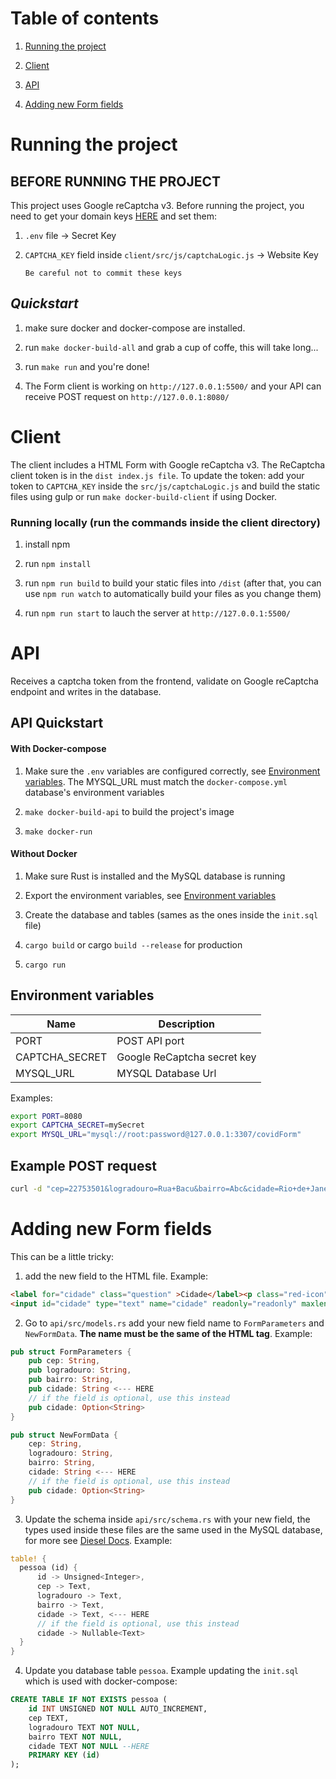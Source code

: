 # Table of contents

1. [Running the project](#running-the-project)

2. [Client](#client)

3. [API](#API)

4. [Adding new Form fields](#adding-new-form-fields)

# Running the project

## **BEFORE RUNNING THE PROJECT**
This project uses Google reCaptcha v3. Before running the project, you need to get your domain keys [HERE](http://www.google.com/recaptcha/admin) and set them:

 1. `.env` file -> Secret Key

 2. `CAPTCHA_KEY` field inside `client/src/js/captchaLogic.js` -> Website Key

        Be careful not to commit these keys

## *Quickstart*

1. make sure docker and docker-compose are installed.

2. run `make docker-build-all` and grab a cup of coffe, this will take long...

3. run `make run` and you're done!

4. The Form client is working on `http://127.0.0.1:5500/` and your API can receive POST request on `http://127.0.0.1:8080/`

# Client

The client includes a HTML Form with Google reCaptcha v3. The ReCaptcha client token is in the `dist index.js file`.
To update the token: add your token to `CAPTCHA_KEY` inside the `src/js/captchaLogic.js` and build the static files using gulp or run `make docker-build-client` if using Docker.

### Running locally (run the commands inside the client directory)

1. install npm

2. run `npm install`

3. run `npm run build` to build your static files into `/dist` (after that, you can use `npm run watch` to automatically build your files as you change them)

4. run `npm run start` to lauch the server at `http://127.0.0.1:5500/`

# API

Receives a captcha token from the frontend, validate on Google reCaptcha endpoint and writes in the database.

## API Quickstart

#### With Docker-compose

1. Make sure the `.env` variables are configured correctly, see [Environment variables](#environment-variables). The MYSQL_URL must match the `docker-compose.yml` database's environment variables

2. `make docker-build-api` to build the project's image

3. `make docker-run`

#### Without Docker

1. Make sure Rust is installed and the MySQL database is running

2. Export the environment variables, see [Environment variables](#environment-variables)

3. Create the database and tables (sames as the ones inside the `init.sql` file)

3. `cargo build` or cargo `build --release` for production

4. `cargo run`


## Environment variables

| Name           | Description                 |
|----------------|-----------------------------|
| PORT           | POST API port               |
| CAPTCHA_SECRET | Google ReCaptcha secret key |
| MYSQL_URL      | MYSQL Database Url          |

Examples:

```bash
export PORT=8080
export CAPTCHA_SECRET=mySecret
export MYSQL_URL="mysql://root:password@127.0.0.1:3307/covidForm"
```

## Example POST request

```bash
curl -d "cep=22753501&logradouro=Rua+Bacu&bairro=Abc&cidade=Rio+de+Janeiro&estado=RJ&trabSaude=y&idade=23&sexo=m&sintomas%5B%5D=DorDeCabeca&sintomas%5B%5D=PerdaDePaladar&sintomas%5B%5D=Diarreia&dataSintoma=2020-05-13&atendimentoMes=y&parenteConfirmado=n&casoSuspeito=nsi&casoConfirmado=y&recaptcha_response=aoidhbiuaf8392" -X POST http://localhost:8080/validate
```

# Adding new Form fields

This can be a little tricky:

1. add the new field to the HTML file. Example:

```HTML
<label for="cidade" class="question" >Cidade</label><p class="red-icon">*</p>
<input id="cidade" type="text" name="cidade" readonly="readonly" maxlength="250" required/>
```

2. Go to `api/src/models.rs` add your new field name to `FormParameters` and `NewFormData`. **The name must be the same of the HTML tag**. Example:

```Rust
pub struct FormParameters {
    pub cep: String,
    pub logradouro: String,
    pub bairro: String,
    pub cidade: String <--- HERE
    // if the field is optional, use this instead
    pub cidade: Option<String> 
}

pub struct NewFormData {
    cep: String,
    logradouro: String,
    bairro: String,
    cidade: String <--- HERE
    // if the field is optional, use this instead
    pub cidade: Option<String>
}
```

3. Update the schema inside `api/src/schema.rs` with your new field, the types used inside these files are the same used in the MySQL database, for more see [Diesel Docs](http://diesel.rs/). Example:

```Rust
table! {
  pessoa (id) {
      id -> Unsigned<Integer>,
      cep -> Text,
      logradouro -> Text,
      bairro -> Text,
      cidade -> Text, <--- HERE
      // if the field is optional, use this instead
      cidade -> Nullable<Text>
  }
}
```

4. Update you database table `pessoa`. Example updating the `init.sql` which is used with docker-compose:

```SQL
CREATE TABLE IF NOT EXISTS pessoa (
    id INT UNSIGNED NOT NULL AUTO_INCREMENT,
    cep TEXT,
    logradouro TEXT NOT NULL,
    bairro TEXT NOT NULL,
    cidade TEXT NOT NULL --HERE
    PRIMARY KEY (id)
);
```


